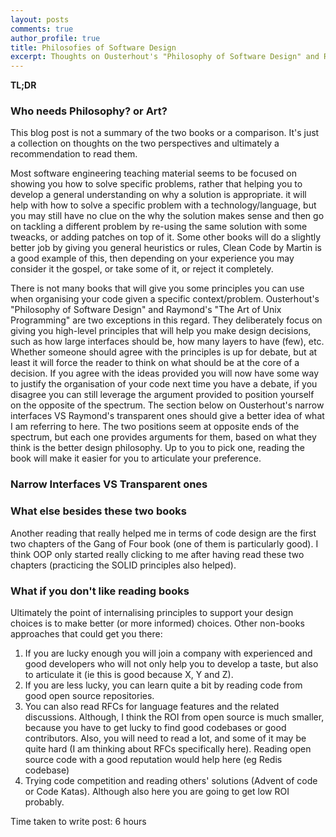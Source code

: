 ```yaml
---
layout: posts
comments: true
author_profile: true
title: Philosofies of Software Design
excerpt: Thoughts on Ousterhout's "Philosophy of Software Design" and Raymond's "The Art of Unix Programming"
---
```


**TL;DR**


### Who needs Philosophy? or Art?
This blog post is not a summary of the two books or a comparison. It's just a collection on thoughts on the two perspectives and ultimately a recommendation to read them.

Most software engineering teaching material seems to be focused on showing you how to solve specific problems, rather that helping you to develop a general understanding on why a solution is appropriate. it will help with how to solve a specific problem with a technology/language, but you may still have no clue on the why the solution makes sense and then go on tackling a different problem by re-using the same solution with some tweacks, or adding patches on top of it. Some other books will do a slightly better job by giving you general heuristics or rules, Clean Code by Martin is a good example of this, then depending on your experience you may consider it the gospel, or take some of it, or reject it completely. 

There is not many books that will give you some principles you can use when organising your code given a specific context/problem. Ousterhout's "Philosophy of Software Design" and Raymond's "The Art of Unix Programming" are two exceptions in this regard. They deliberately focus on giving you high-level principles that will help you make design decisions, such as how large interfaces should be, how many layers to have (few), etc. Whether someone should agree with the principles is up for debate, but at least it will force the reader to think on what should be at the core of a decision. If you agree with the ideas provided you will now have some way to justify the organisation of your code next time you have a debate, if you disagree you can still leverage the argument provided to position yourself on the opposite of the spectrum. The section below on Ousterhout's narrow interfaces VS Raymond's transparent ones should give a better idea of what I am referring to here. The two positions seem at opposite ends of the spectrum, but each one provides arguments for them, based on what they think is the better design philosophy. Up to you to pick one, reading the book will make it easier for you to articulate your preference.

### Narrow Interfaces VS Transparent ones

### What else besides these two books
Another reading that really helped me in terms of code design are the first two chapters of the Gang of Four book (one of them is particularly good). I think OOP only started really clicking to me after having read these two chapters (practicing the SOLID principles also helped).

### What if you don't like reading books
Ultimately the point of internalising principles to support your design choices is to make better (or more informed) choices. Other non-books approaches that could get you there: 
1. If you are lucky enough you will join a company with experienced and good developers who will not only help you to develop a taste, but also to articulate it (ie this is good because X, Y and Z). 
2. If you are less lucky, you can learn quite a bit by reading code from good open source repositories.
3. You can also read RFCs for language features and the related discussions. Although, I think the ROI from open source is much smaller, because you have to get lucky to find good codebases or good contributors. Also, you will need to read a lot, and some of it may be quite hard (I am thinking about RFCs specifically here). Reading open source code with a good reputation would help here (eg Redis codebase)
4. Trying code competition and reading others' solutions (Advent of code or Code Katas). Although also here you are going to get low ROI probably.

Time taken to write post: 6 hours
